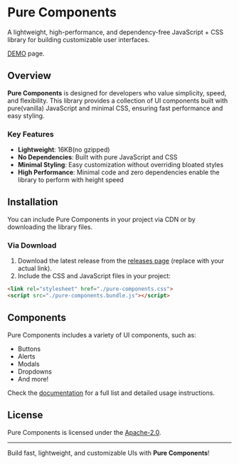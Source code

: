 # Pure Components

A lightweight, high-performance, and dependency-free JavaScript + CSS library for building customizable user interfaces.

[DEMO](https://yadobr.github.io/pure-components/docs/docs.html) page.

## Overview

**Pure Components** is designed for developers who value simplicity, speed, and flexibility. This library provides a collection of UI components built with pure(vanilla) JavaScript and minimal CSS, ensuring fast performance and easy styling.

### Key Features
- **Lightweight**: 16KB(no gzipped)
- **No Dependencies**: Built with pure JavaScript and CSS
- **Minimal Styling**: Easy customization without overriding bloated styles
- **High Performance**: Minimal code and zero dependencies enable the library to perform with height speed


## Installation

You can include Pure Components in your project via CDN or by downloading the library files.

[//]: # (### Via CDN)

[//]: # (```html)

[//]: # (<link rel="stylesheet" href="https://cdn.example.com/pure-components/latest/pure-components.min.css">)

[//]: # (<script src="https://cdn.example.com/pure-components/latest/pure-components.min.js"></script>)

[//]: # (```)

### Via Download
1. Download the latest release from the [releases page](https://github.com/yadobr/pure-components/releases/) (replace with your actual link).
2. Include the CSS and JavaScript files in your project:
```html
<link rel="stylesheet" href="./pure-components.css">
<script src="./pure-components.bundle.js"></script>
```

## Components

Pure Components includes a variety of UI components, such as:
- Buttons
- Alerts
- Modals
- Dropdowns
- And more!

Check the [documentation](https://yadobr.github.io/pure-components/docs/docs.html) for a full list and detailed usage instructions.

[//]: # (## Usage)

[//]: # ()
[//]: # (Pure Components is designed to be intuitive and easy to use. Below is an example of creating a simple button component.)

[//]: # ()
[//]: # (```html)

[//]: # (<button class="button">Button</button>)

[//]: # (```)

## License

Pure Components is licensed under the [Apache-2.0](https://www.apache.org/licenses/LICENSE-2.0).

[//]: # (## Support)

[//]: # ()
[//]: # (For issues, feature requests, or questions, please open an issue on our [GitHub Issues page]&#40;#&#41; &#40;replace with your actual link&#41;.)

---

Build fast, lightweight, and customizable UIs with **Pure Components**!